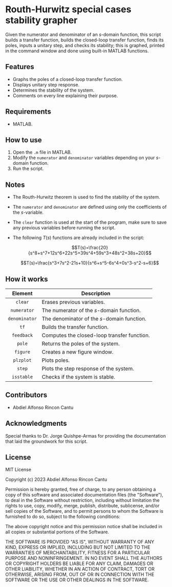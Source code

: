 # Routh-Hurwitz special cases stability grapher #
Given the numerator and denominator of an $s$-domain function, this script builds a transfer function, builds the closed-loop transfer function, finds its poles, inputs a unitary step, and checks its stability; this is graphed, printed in the command window and done using built-in MATLAB functions.

## Features ##
- Graphs the poles of a closed-loop transfer function.
- Displays unitary step response.
- Determines the stability of the system.
- Comments on every line explaining their purpose.

## Requirements ##
- MATLAB.

## How to use ##
1. Open the `.m` file in MATLAB.
2. Modify the `numerator` and `denominator` variables depending on your $s$-domain function.
3. Run the script.

## Notes ##
- The Routh-Hurwitz theorem is used to find the stability of the system.
- The `numerator` and `denominator` are defined using only the coefficients of the $s$-variable.
- The `clear` function is used at the start of the program, make sure to save any previous variables before running the script.
- The following $T(s)$ functions are already included in the script:
  
  $$T(s)=\frac{20}{s^8+s^7+12s^6+22s^5+39s^4+59s^3+48s^2+38s+20}$$

  $$T(s)=\frac{s^3+7s^2-21s+10}{s^6+s^5-6s^4+0s^3-s^2-s+6}$$

## How it works ##
| Element       | Description                                     |
|:-------------:|-------------------------------------------------|
| `clear`       | Erases previous variables.                      |
| `numerator`   | The numerator of the $s$-domain function.          |
| `denominator` | The denominator of the $s$-domain function.        |
| `tf`          | Builds the transfer function.                    |
| `feedback`    | Computes the closed-loop transfer function.     |
| `pole`        | Returns the poles of the system.                |
| `figure`      | Creates a new figure window.                    |
| `plzplot`     | Plots poles.                                    |
| `step`        | Plots the step response of the system.          |
| `isstable`    | Checks if the system is stable.                 |


## Contributors ##
- Abdiel Alfonso Rincon Cantu

## Acknowledgments ##
Special thanks to Dr. Jorge Quishpe-Armas for providing the documentation that laid the groundwork for this script.

## **License** ##  
MIT License

Copyright (c) 2023 Abdiel Alfonso Rincon Cantu

Permission is hereby granted, free of charge, to any person obtaining a copy
of this software and associated documentation files (the "Software"), to deal
in the Software without restriction, including without limitation the rights
to use, copy, modify, merge, publish, distribute, sublicense, and/or sell
copies of the Software, and to permit persons to whom the Software is
furnished to do so, subject to the following conditions:

The above copyright notice and this permission notice shall be included in all
copies or substantial portions of the Software.

THE SOFTWARE IS PROVIDED "AS IS", WITHOUT WARRANTY OF ANY KIND, EXPRESS OR
IMPLIED, INCLUDING BUT NOT LIMITED TO THE WARRANTIES OF MERCHANTABILITY,
FITNESS FOR A PARTICULAR PURPOSE AND NONINFRINGEMENT. IN NO EVENT SHALL THE
AUTHORS OR COPYRIGHT HOLDERS BE LIABLE FOR ANY CLAIM, DAMAGES OR OTHER
LIABILITY, WHETHER IN AN ACTION OF CONTRACT, TORT OR OTHERWISE, ARISING FROM,
OUT OF OR IN CONNECTION WITH THE SOFTWARE OR THE USE OR OTHER DEALINGS IN THE
SOFTWARE.
